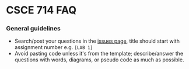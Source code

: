 # CSCE 714 FAQ
### General guidelines
  * Search/post your questions in the [issues page](https://github.com/CSCE-714-SP25/FAQ/issues), title should start with assignment number e.g. `[LAB 1]`
  * Avoid pasting code unless it's from the template; describe/answer the questions with words, diagrams, or pseudo code as much as possible.
